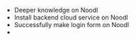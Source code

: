 - Deeper knowledge on Noodl
- Install backend cloud service on Noodl
- Successfully make login form on Noodl
- 